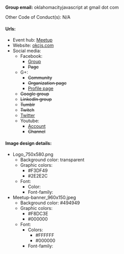 **Group email:** oklahomacityjavascript at gmail dot com

Other Code of Conduct(s): N/A

#### Urls:
  - Event hub: [Meetup](https://www.meetup.com/OKC-js/)
  - Website: [okcjs.com](http://okcjs.com/)
  - Social media:
    - Facebook:
      - [Group](https://www.facebook.com/groups/155822154544231/)
      - ~~Page~~
    - G+:
      - ~~Community~~
      - ~~Organization page~~
      - [Profile page](https://plus.google.com/105091596549912420394)
    - ~~Google group~~
    - ~~LinkedIn group~~
    - ~~Tumblr~~
    - ~~Twitch~~
    - [Twitter](https://twitter.com/okcjs)
    - Youtube:
      - [Account](https://www.youtube.com/user/OKCjs)
      - ~~Channel~~

#### Image design details:
- Logo_750x580.png
  - Background color: transparent
  - Graphic colors:
    - #F3DF49
    - #2E2E2C
  - Font:
    - Color:
    - Font-family:
- Meetup-banner_960x150.jpeg
  - Background color: #494949
  - Graphic colors:
    - #F8DC3E
    - #000000
  - Font:
    - Colors:
      - #FFFFFF
      - #000000
    - Font-family:
